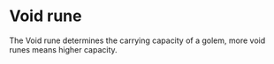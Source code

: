 # Void rune

The Void rune determines the carrying capacity of a golem, more void runes means higher capacity.
